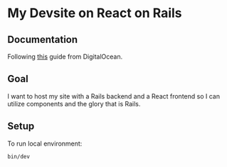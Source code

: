 # My Devsite on React on Rails

## Documentation
Following [this](https://www.digitalocean.com/community/tutorials/how-to-set-up-a-ruby-on-rails-v7-project-with-a-react-frontend-on-ubuntu-20-04) guide from DigitalOcean. 

## Goal
I want to host my site with a Rails backend and a React frontend so I can utilize components and the glory that is Rails. 

## Setup
To run local environment: 
```bash
bin/dev
```